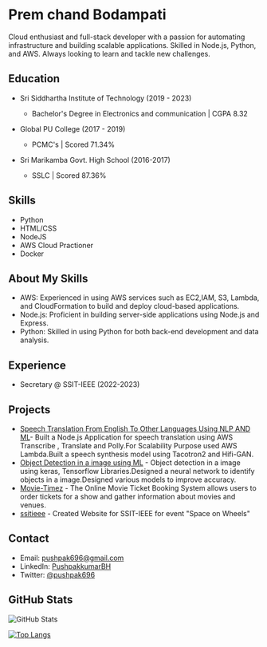 <p align="left"> 
<!-- <img src="https://komarev.com/ghpvc/?username=PushpakkumarBH&label=Profile%20views&color=0e75b6&style=flat" alt="Pushpak"/> -->
</p>

<!-- Using Markdown to add content and formatting to your profile -->
# Prem chand Bodampati

Cloud enthusiast and full-stack developer with a passion for automating infrastructure and building scalable applications. Skilled in Node.js, Python, and AWS. Always looking to learn and tackle new challenges.

## Education
- Sri Siddhartha Institute of Technology (2019 - 2023)
   - Bachelor's Degree in Electronics and communication | CGPA 8.32

- Global PU College (2017 - 2019)
   - PCMC's | Scored 71.34%

- Sri Marikamba Govt. High School (2016-2017)
   - SSLC | Scored 87.36%

## Skills
- Python
- HTML/CSS
- NodeJS
- AWS Cloud Practioner
- Docker

## About My Skills
- AWS: Experienced in using AWS services such as EC2,IAM, S3, Lambda, and CloudFormation to build and deploy cloud-based applications.
- Node.js: Proficient in building server-side applications using Node.js and Express.
- Python: Skilled in using Python for both back-end development and data analysis.

## Experience
- Secretary @ SSIT-IEEE (2022-2023)

## Projects
- [Speech Translation From English To Other Languages Using NLP AND ML](https://github.com/PushpakkumarBH/speechApp)- Built a Node.js Application for speech translation using AWS Transcribe , Translate and Polly.For Scalability Purpose used AWS Lambda.Built a speech synthesis model using Tacotron2 and Hifi-GAN.
- [Object Detection in a image using ML](https://github.com/PushpakkumarBH/miniproject) - Object detection in a image using keras, Tensorflow Libraries.Designed a neural network to identify objects in a image.Designed various models to improve accuracy.
- [Movie-Timez](https://github.com/PushpakkumarBH/Movie-Timez) - The Online Movie Ticket Booking System allows users to order tickets for a show and gather information about movies and venues. 
- [ssitieee](https://github.com/PushpakkumarBH/ssitieee) - Created Website for SSIT-IEEE for event "Space on Wheels"


## Contact
- Email: pushpak696@gmail.com
- LinkedIn: [PushpakkumarBH](https://www.linkedin.com/in/pushpakkumarbh)
- Twitter: [@pushpak696](https://twitter.com/pushpak696)

<!-- Using a GitHub widget to showcase your activity and contributions -->
## GitHub Stats

![GitHub Stats](https://github-readme-stats.vercel.app/api?username=PushpakkumarBH&show_icons=true)

[![Top Langs](https://github-readme-stats.vercel.app/api/top-langs/?username=PushpakkumarBH)](https://github.com/PushpakkumarBH)
